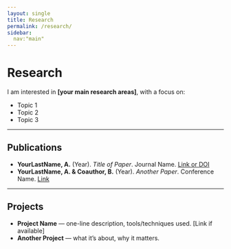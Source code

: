 ```yaml
---
layout: single
title: Research
permalink: /research/
sidebar: 
  nav:"main"
---
```


# Research

I am interested in **[your main research areas]**, with a focus on:
- Topic 1
- Topic 2
- Topic 3

---

## Publications

- **YourLastName, A.** (Year). *Title of Paper*. Journal Name. [Link or DOI](https://example.com)
- **YourLastName, A. & Coauthor, B.** (Year). *Another Paper*. Conference Name. [Link](https://example.com)

---

## Projects

- **Project Name** — one-line description, tools/techniques used. [Link if available]
- **Another Project** — what it’s about, why it matters.
